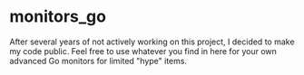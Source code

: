 # monitors_go

After several years of not actively working on this project, I decided to make my code public. Feel free to use whatever you find in here for your own advanced Go monitors for limited "hype" items.
